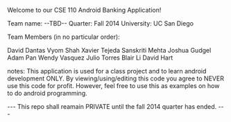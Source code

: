 Welcome to our CSE 110 Android Banking Application!

Team name: --TBD--
Quarter: Fall 2014
University: UC San Diego

Team Members (in no particular order):

David Dantas
Vyom Shah
Xavier Tejeda
Sanskriti Mehta
Joshua Gudgel
Adam Pan
Wendy Vasquez
Julio Torres
Blair Li
David Hart

notes:
This application is used for a class project and to learn android development
ONLY. By viewing/using/editing this code you agree to NEVER use this code for 
profit. However, feel free to use this as examples on how to do android 
programming. 

--- This repo shall reamain PRIVATE until the fall 2014 quarter has ended. ---

